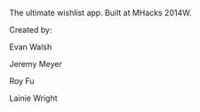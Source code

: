 The ultimate wishlist app. Built at MHacks 2014W.

Created by:

Evan Walsh

Jeremy Meyer

Roy Fu

Lainie Wright
